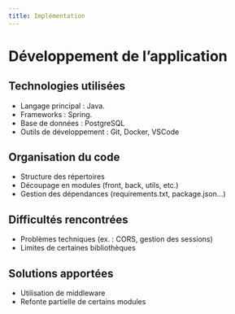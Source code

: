 ```yaml
---
title: Implémentation
---
```


<style>
    @media screen and (min-width: 76em) {
        .md-sidebar--primary {
            display: none !important;
        }
    }
</style>

# Développement de l’application

## Technologies utilisées

- Langage principal : Java.
- Frameworks : Spring.
- Base de données : PostgreSQL
- Outils de développement : Git, Docker, VSCode

## Organisation du code

- Structure des répertoires
- Découpage en modules (front, back, utils, etc.)
- Gestion des dépendances (requirements.txt, package.json...)

## Difficultés rencontrées

- Problèmes techniques (ex. : CORS, gestion des sessions)
- Limites de certaines bibliothèques

## Solutions apportées

- Utilisation de middleware
- Refonte partielle de certains modules
